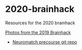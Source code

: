 # 2020-brainhack
Resources for the 2020 brainhack

[Photos from the 2019 Brainhack](https://www.dropbox.com/sh/g5slaqla2gc7s48/AAAcURdfylgn0hpl6Bp5MQIea?dl=0)

- [Neuromatch precourse git repo](https://github.com/NeuromatchAcademy/precourse)

